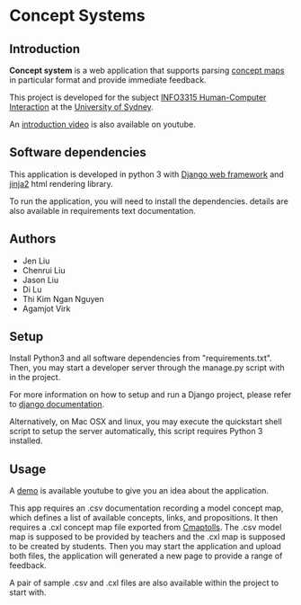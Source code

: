 # Concept Systems

## Introduction

**Concept system** is a web application that supports parsing [concept maps](https://en.wikipedia.org/wiki/Concept_map) in particular format and provide immediate feedback.

This project is developed for the subject [INFO3315 Human-Computer Interaction](https://cusp.sydney.edu.au/students/view-unit-page/alpha/INFO3315) at the [University of Sydney](http://sydney.edu.au/).

An [introduction video](https://www.youtube.com/watch?v=3Bv19KaX75Q) is also available on youtube.

## Software dependencies

This application is developed in python 3 with [Django web framework](https://www.djangoproject.com/) and [jinja2](http://jinja.pocoo.org/docs/dev/) html rendering library.

To run the application, you will need to install the dependencies. details are also available in requirements text documentation.

## Authors

 * Jen Liu
 * Chenrui Liu
 * Jason Liu
 * Di Lu
 * Thi Kim Ngan Nguyen
 * Agamjot Virk

## Setup

Install Python3 and all software dependencies from "requirements.txt". Then, you may start a developer server through the manage.py script with in the project.

For more information on how to setup and run a Django project, please refer to [django documentation](https://docs.djangoproject.com/en/1.10/).

Alternatively, on Mac OSX and linux, you may execute the quickstart shell script to setup the server automatically, this script requires Python 3 installed.

## Usage

A [demo](https://www.youtube.com/watch?v=3Bv19KaX75Q) is available youtube to give you an idea about the application.

This app requires an .csv documentation recording a model concept map, which defines a list of available concepts, links, and propositions.
It then requires a .cxl concept map file exported from [Cmaptolls](http://cmap.ihmc.us/).
The .csv model map is supposed to be provided by teachers and the .cxl map is supposed to be created by students.
Then you may start the application and upload both files, the application will generated a new page to provide a range of feedback.

A pair of sample .csv and .cxl files are also available within the project to start with.
